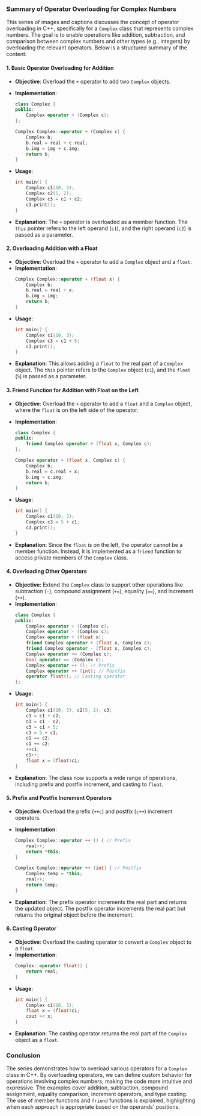 ### Summary of Operator Overloading for Complex Numbers

This series of images and captions discusses the concept of operator overloading in C++, specifically for a `Complex` class that represents complex numbers. The goal is to enable operations like addition, subtraction, and comparison between complex numbers and other types (e.g., integers) by overloading the relevant operators. Below is a structured summary of the content:

#### 1. **Basic Operator Overloading for Addition**

- **Objective**: Overload the `+` operator to add two `Complex` objects.
- **Implementation**:

  ```cpp
  class Complex {
  public:
      Complex operator + (Complex c);
  };

  Complex Complex::operator + (Complex c) {
      Complex b;
      b.real = real + c.real;
      b.img = img + c.img;
      return b;
  }
  ```

- **Usage**:
  ```cpp
  int main() {
      Complex c1(10, 3);
      Complex c2(5, 2);
      Complex c3 = c1 + c2;
      c3.print();
  }
  ```
- **Explanation**: The `+` operator is overloaded as a member function. The `this` pointer refers to the left operand (`c1`), and the right operand (`c2`) is passed as a parameter.

#### 2. **Overloading Addition with a Float**

- **Objective**: Overload the `+` operator to add a `Complex` object and a `float`.
- **Implementation**:
  ```cpp
  Complex Complex::operator + (float x) {
      Complex b;
      b.real = real + x;
      b.img = img;
      return b;
  }
  ```
- **Usage**:
  ```cpp
  int main() {
      Complex c1(10, 3);
      Complex c3 = c1 + 5;
      c3.print();
  }
  ```
- **Explanation**: This allows adding a `float` to the real part of a `Complex` object. The `this` pointer refers to the `Complex` object (`c1`), and the `float` (`5`) is passed as a parameter.

#### 3. **Friend Function for Addition with Float on the Left**

- **Objective**: Overload the `+` operator to add a `float` and a `Complex` object, where the `float` is on the left side of the operator.
- **Implementation**:

  ```cpp
  class Complex {
  public:
      friend Complex operator + (float x, Complex c);
  };

  Complex operator + (float x, Complex c) {
      Complex b;
      b.real = c.real + x;
      b.img = c.img;
      return b;
  }
  ```

- **Usage**:
  ```cpp
  int main() {
      Complex c1(10, 3);
      Complex c3 = 5 + c1;
      c3.print();
  }
  ```
- **Explanation**: Since the `float` is on the left, the operator cannot be a member function. Instead, it is implemented as a `friend` function to access private members of the `Complex` class.

#### 4. **Overloading Other Operators**

- **Objective**: Extend the `Complex` class to support other operations like subtraction (`-`), compound assignment (`+=`), equality (`==`), and increment (`++`).
- **Implementation**:
  ```cpp
  class Complex {
  public:
      Complex operator + (Complex c);
      Complex operator - (Complex c);
      Complex operator + (float x);
      friend Complex operator + (float x, Complex c);
      friend Complex operator - (float x, Complex c);
      Complex operator += (Complex c);
      bool operator == (Complex c);
      Complex operator ++ (); // Prefix
      Complex operator ++ (int); // Postfix
      operator float(); // Casting operator
  };
  ```
- **Usage**:
  ```cpp
  int main() {
      Complex c1(10, 3), c2(5, 2), c3;
      c3 = c1 + c2;
      c3 = c1 - c2;
      c3 = c1 + 5;
      c3 = 5 + c1;
      c1 == c2;
      c1 += c2;
      ++c1;
      c1++;
      float x = (float)c1;
  }
  ```
- **Explanation**: The class now supports a wide range of operations, including prefix and postfix increment, and casting to `float`.

#### 5. **Prefix and Postfix Increment Operators**

- **Objective**: Overload the prefix (`++c`) and postfix (`c++`) increment operators.
- **Implementation**:

  ```cpp
  Complex Complex::operator ++ () { // Prefix
      real++;
      return *this;
  }

  Complex Complex::operator ++ (int) { // Postfix
      Complex temp = *this;
      real++;
      return temp;
  }
  ```

- **Explanation**: The prefix operator increments the real part and returns the updated object. The postfix operator increments the real part but returns the original object before the increment.

#### 6. **Casting Operator**

- **Objective**: Overload the casting operator to convert a `Complex` object to a `float`.
- **Implementation**:
  ```cpp
  Complex::operator float() {
      return real;
  }
  ```
- **Usage**:
  ```cpp
  int main() {
      Complex c1(10, 3);
      float x = (float)c1;
      cout << x;
  }
  ```
- **Explanation**: The casting operator returns the real part of the `Complex` object as a `float`.

### Conclusion

The series demonstrates how to overload various operators for a `Complex` class in C++. By overloading operators, we can define custom behavior for operations involving complex numbers, making the code more intuitive and expressive. The examples cover addition, subtraction, compound assignment, equality comparison, increment operators, and type casting. The use of member functions and `friend` functions is explained, highlighting when each approach is appropriate based on the operands' positions.
